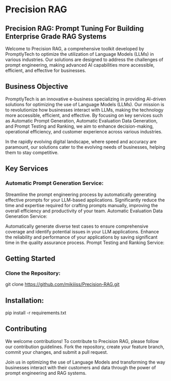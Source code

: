 # Precision RAG
## Precision RAG: Prompt Tuning For Building Enterprise Grade RAG Systems
Welcome to Precision RAG, a comprehensive toolkit developed by PromptlyTech to optimize the utilization of Language Models (LLMs) in various industries. Our solutions are designed to address the challenges of prompt engineering, making advanced AI capabilities more accessible, efficient, and effective for businesses.

## Business Objective
PromptlyTech is an innovative e-business specializing in providing AI-driven solutions for optimizing the use of Language Models (LLMs). Our mission is to revolutionize how businesses interact with LLMs, making the technology more accessible, efficient, and effective. By focusing on key services such as Automatic Prompt Generation, Automatic Evaluation Data Generation, and Prompt Testing and Ranking, we aim to enhance decision-making, operational efficiency, and customer experience across various industries.

In the rapidly evolving digital landscape, where speed and accuracy are paramount, our solutions cater to the evolving needs of businesses, helping them to stay competitive.

## Key Services
### Automatic Prompt Generation Service:

Streamline the prompt engineering process by automatically generating effective prompts for your LLM-based applications.
Significantly reduce the time and expertise required for crafting prompts manually, improving the overall efficiency and productivity of your team.
Automatic Evaluation Data Generation Service:

Automatically generate diverse test cases to ensure comprehensive coverage and identify potential issues in your LLM applications.
Enhance the reliability and performance of your applications by saving significant time in the quality assurance process.
Prompt Testing and Ranking Service:



## Getting Started
### Clone the Repository:

git clone https://github.com/mikiiiss/Precision-RAG.git

## Installation:

pip install -r requirements.txt


## Contributing
We welcome contributions! To contribute to Precision RAG, please follow our contribution guidelines. Fork the repository, create your feature branch, commit your changes, and submit a pull request.

Join us in optimizing the use of Language Models and transforming the way businesses interact with their customers and data through the power of prompt engineering and RAG systems.
